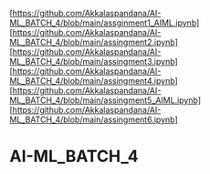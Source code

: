 [https://github.com/Akkalaspandana/AI-ML_BATCH_4/blob/main/assginment1_AIML.ipynb]
[https://github.com/Akkalaspandana/AI-ML_BATCH_4/blob/main/assingment2.ipynb]
[https://github.com/Akkalaspandana/AI-ML_BATCH_4/blob/main/assingment3.ipynb]
[https://github.com/Akkalaspandana/AI-ML_BATCH_4/blob/main/assingment4.ipynb]
[https://github.com/Akkalaspandana/AI-ML_BATCH_4/blob/main/assingment5_AIML.ipynb]
[https://github.com/Akkalaspandana/AI-ML_BATCH_4/blob/main/assingment6.ipynb]
# AI-ML_BATCH_4
